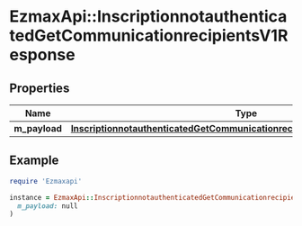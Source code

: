 # EzmaxApi::InscriptionnotauthenticatedGetCommunicationrecipientsV1Response

## Properties

| Name | Type | Description | Notes |
| ---- | ---- | ----------- | ----- |
| **m_payload** | [**InscriptionnotauthenticatedGetCommunicationrecipientsV1ResponseMPayload**](InscriptionnotauthenticatedGetCommunicationrecipientsV1ResponseMPayload.md) |  |  |

## Example

```ruby
require 'Ezmaxapi'

instance = EzmaxApi::InscriptionnotauthenticatedGetCommunicationrecipientsV1Response.new(
  m_payload: null
)
```

